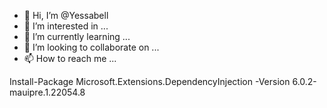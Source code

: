 - 👋 Hi, I’m @Yessabell
- 👀 I’m interested in ...
- 🌱 I’m currently learning ...
- 💞️ I’m looking to collaborate on ...
- 📫 How to reach me ...

<!---
Yessabell/Yessabell is a ✨ special ✨ repository because its `README.md` (this file) appears on your GitHub profile.
You can click the Preview link to take a look at your changes.
--->
Install-Package Microsoft.Extensions.DependencyInjection -Version 6.0.2-mauipre.1.22054.8
